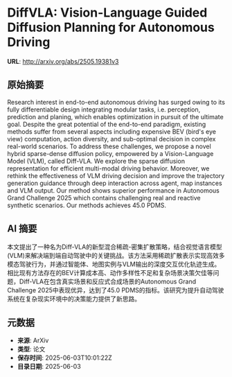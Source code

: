 # DiffVLA: Vision-Language Guided Diffusion Planning for Autonomous Driving

**URL**: http://arxiv.org/abs/2505.19381v3

## 原始摘要

Research interest in end-to-end autonomous driving has surged owing to its
fully differentiable design integrating modular tasks, i.e. perception,
prediction and planing, which enables optimization in pursuit of the ultimate
goal. Despite the great potential of the end-to-end paradigm, existing methods
suffer from several aspects including expensive BEV (bird's eye view)
computation, action diversity, and sub-optimal decision in complex real-world
scenarios. To address these challenges, we propose a novel hybrid sparse-dense
diffusion policy, empowered by a Vision-Language Model (VLM), called Diff-VLA.
We explore the sparse diffusion representation for efficient multi-modal
driving behavior. Moreover, we rethink the effectiveness of VLM driving
decision and improve the trajectory generation guidance through deep
interaction across agent, map instances and VLM output. Our method shows
superior performance in Autonomous Grand Challenge 2025 which contains
challenging real and reactive synthetic scenarios. Our methods achieves 45.0
PDMS.


## AI 摘要

本文提出了一种名为Diff-VLA的新型混合稀疏-密集扩散策略，结合视觉语言模型(VLM)来解决端到端自动驾驶中的关键挑战。该方法采用稀疏扩散表示实现高效多模态驾驶行为，并通过智能体、地图实例与VLM输出的深度交互优化轨迹生成。相比现有方法存在的BEV计算成本高、动作多样性不足和复杂场景决策欠佳等问题，Diff-VLA在包含真实场景和反应式合成场景的Autonomous Grand Challenge 2025中表现优异，达到了45.0 PDMS的指标。该研究为提升自动驾驶系统在复杂现实环境中的决策能力提供了新思路。

## 元数据

- **来源**: ArXiv
- **类型**: 论文
- **保存时间**: 2025-06-03T10:01:22Z
- **目录日期**: 2025-06-03
